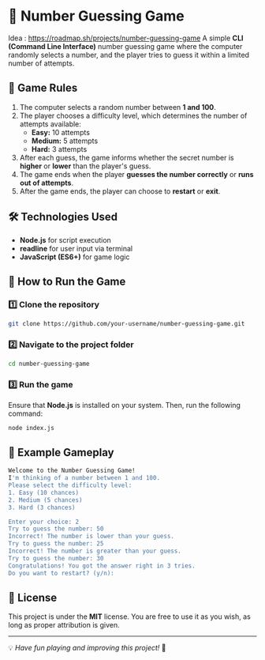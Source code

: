 # 🎯 Number Guessing Game
Idea : https://roadmap.sh/projects/number-guessing-game
A simple **CLI (Command Line Interface)** number guessing game where the computer randomly selects a number, and the player tries to guess it within a limited number of attempts.

## 📜 Game Rules
1. The computer selects a random number between **1 and 100**.
2. The player chooses a difficulty level, which determines the number of attempts available:
   - **Easy:** 10 attempts
   - **Medium:** 5 attempts
   - **Hard:** 3 attempts
3. After each guess, the game informs whether the secret number is **higher** or **lower** than the player's guess.
4. The game ends when the player **guesses the number correctly** or **runs out of attempts**.
5. After the game ends, the player can choose to **restart** or **exit**.

## 🛠️ Technologies Used
- **Node.js** for script execution
- **readline** for user input via terminal
- **JavaScript (ES6+)** for game logic

## 🚀 How to Run the Game
### 1️⃣ Clone the repository
```sh
git clone https://github.com/your-username/number-guessing-game.git
```

### 2️⃣ Navigate to the project folder
```sh
cd number-guessing-game
```

### 3️⃣ Run the game
Ensure that **Node.js** is installed on your system. Then, run the following command:
```sh
node index.js
```

## 📸 Example Gameplay
```sh
Welcome to the Number Guessing Game!
I'm thinking of a number between 1 and 100.
Please select the difficulty level:
1. Easy (10 chances)
2. Medium (5 chances)
3. Hard (3 chances)

Enter your choice: 2
Try to guess the number: 50
Incorrect! The number is lower than your guess.
Try to guess the number: 25
Incorrect! The number is greater than your guess.
Try to guess the number: 30
Congratulations! You got the answer right in 3 tries.
Do you want to restart? (y/n):
```

## 📄 License
This project is under the **MIT** license. You are free to use it as you wish, as long as proper attribution is given.

---

💡 *Have fun playing and improving this project!* 🚀




